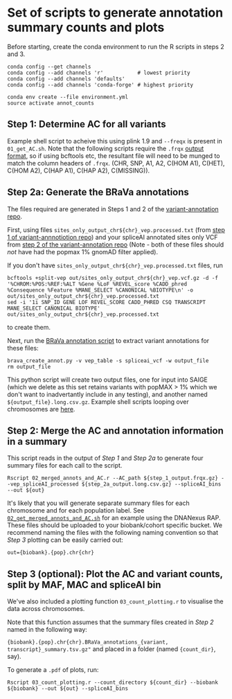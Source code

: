 # Set of scripts to generate annotation summary counts and plots

Before starting, create the conda environment to run the R scripts in steps 2 and 3.

```
conda config --get channels
conda config --add channels 'r'           # lowest priority
conda config --add channels 'defaults'
conda config --add channels 'conda-forge' # highest priority

conda env create --file environment.yml
source activate annot_counts
```

## Step 1: Determine AC for all variants
Example shell script to acheive this using plink 1.9 and `--freqx` is present in `01_get_AC.sh`.
Note that the following scripts require the `.frqx` [output format](https://www.cog-genomics.org/plink/1.9/formats#frqx), so if using bcftools etc, the resultant file will need to be munged to match the column headers of `.frqx`.
(CHR, SNP, A1, A2, C(HOM A1), C(HET), C(HOM A2), C(HAP A1), C(HAP A2), C(MISSING)).

## Step 2a: Generate the BRaVa annotations
The files required are generated in Steps 1 and 2 of the [variant-annotation repo](https://github.com/BRaVa-genetics/variant-annotation). 

First, using files `sites_only_output_chr${chr}_vep.processed.txt` (from [step 1 of variant-annnotiotion repo](https://github.com/BRaVa-genetics/variant-annotation#1-run-vep-version-105-with-loftee-v104_grch38)) and your spliceAI annotated sites only VCF from [step 2 of the variant-annotation repo](https://github.com/BRaVa-genetics/variant-annotation#2-run-spliceai) (Note - both of these files should *not* have had the popmax 1% gnomAD filter applied). 

If you don't have `sites_only_output_chr${chr}_vep.processed.txt` files, run
```
bcftools +split-vep out/sites_only_output_chr${chr}_vep.vcf.gz -d -f '%CHROM:%POS:%REF:%ALT %Gene %LoF %REVEL_score %CADD_phred %Consequence %Feature %MANE_SELECT %CANONICAL %BIOTYPE\n' -o out/sites_only_output_chr${chr}_vep.processed.txt
sed -i '1i SNP_ID GENE LOF REVEL_SCORE CADD_PHRED CSQ TRANSCRIPT MANE_SELECT CANONICAL BIOTYPE' out/sites_only_output_chr${chr}_vep.processed.txt
```
to create them.

Next, run the [BRaVa annotation script](https://github.com/BRaVa-genetics/variant-annotation/blob/main/SAIGE_annotations/scripts/brava_create_annot.py) to extract variant annotations for these files:

```
brava_create_annot.py -v vep_table -s spliceai_vcf -w output_file
rm output_file
```

This python script will create two output files, one for input into SAIGE (which we delete as this set retains variants with popMAX > 1% which we don't want to inadvertantly include in any testing), and another named `${output_file}.long.csv.gz`.
Example shell scripts looping over chromosomes are [here](https://github.com/BRaVa-genetics/variant-annotation/blob/main/SAIGE_annotations/scripts/brava_create_annot.sh).

## Step 2: Merge the AC and annotation information in a summary
This script reads in the output of *Step 1* and *Step 2a* to generate four summary files for each call to the script.

```
Rscript 02_merged_annots_and_AC.r --AC_path ${step_1_output.frqx.gz} --vep_spliceAI_processed ${step_2a_output.long.csv.gz} --spliceAI_bins --out ${out}
```
It's likely that you will generate separate summary files for each chromosome and for each population label. See [`02_get_merged_annots_and_AC.sh`](https://github.com/astheeggeggs/BRaVa_curation/blob/main/QC/annotation_summary/02_get_merged_annots_and_AC.sh) for an example using the DNANexus RAP.
These files should be uploaded to your biobank/cohort specific bucket. We recommend naming the files with the following naming convention so that *Step 3* plotting can be easily carried out:

```
out={biobank}.{pop}.chr{chr}
```

## Step 3 (optional): Plot the AC and variant counts, split by MAF, MAC and spliceAI bin
We've also included a plotting function `03_count_plotting.r` to visualise the data across chromosomes.

Note that this function assumes that the summary files created in *Step 2* named in the following way:

`{biobank}.{pop}.chr{chr}.BRaVa_annotations_{variant, transcript}_summary.tsv.gz"` and placed in a folder (named `{count_dir}`, say).

To generate a `.pdf` of plots, run:

```
Rscript 03_count_plotting.r --count_directory ${count_dir} --biobank ${biobank} --out ${out} --spliceAI_bins
```


